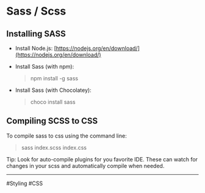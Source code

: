 # Sass / Scss
## Installing SASS
-   Install Node.js:
    [https://nodejs.org/en/download/](https://nodejs.org/en/download/)
    
-   Install Sass (with npm):
    > npm install -g sass
    
-   Install Sass (with Chocolatey):
    > choco install sass

## Compiling SCSS to CSS
To compile sass to css using the command line:
> sass index.scss index.css

Tip: Look for auto-compile plugins for you favorite IDE. These can watch for changes in your scss and automatically compile when needed.



---
#Styling #CSS
